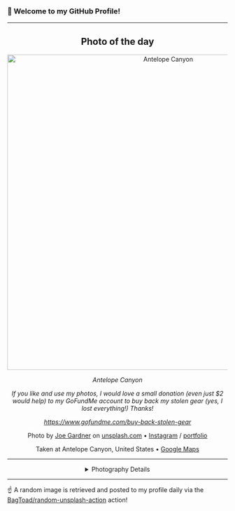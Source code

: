 ### 👋 Welcome to my GitHub Profile!

----
<div align="center">

## Photo of the day
  
  <a href="https://unsplash.com/photos/antelope-canyon-4xv3lqnanYc"><img width="720" src="https://images.unsplash.com/photo-1464800959563-472c0567132f?crop=entropy&cs=tinysrgb&fit=max&fm=jpg&ixid=M3w1OTQ0OTd8MHwxfHJhbmRvbXx8fHx8fHx8fDE3MjA5MzczMTZ8&ixlib=rb-4.0.3&q=80&w=1080" alt="Antelope Canyon"></a>
  
  <em>Antelope Canyon</em>
  
  <em>If you like and use my photos, I would love a small donation (even just $2 would help) to my GoFundMe account to buy back my stolen gear (yes, I lost everything!) Thanks! 

https://www.gofundme.com/buy-back-stolen-gear</em>

  Photo by [Joe Gardner](http://josephgardnerphotography.com) on [unsplash.com](https://unsplash.com/) • [Instagram](https://instagram.com/josephgardnerphotography) / [portfolio](http://josephgardnerphotography.com)
  
  Taken at Antelope Canyon, United States • [Google Maps](https://www.google.com/maps/search/?api=1&query=36.8619103,-111.3743302)
  
  ---
  
<details>
<summary>Photography Details</summary>
  
| Parameter     | Value |
| ------------- | ----- |
| Camera Model  | Canon EOS 6D |
| Exposure Time | 1/60 |
| Aperture      | 4.0 |
| Focal Length  | 17.0 |
| ISO           | 500 |
| Location      | Antelope Canyon, United States (United States) |
| Coordinates   | Latitude 36.8619103, Longitude -111.3743302 |

</details>

</div>

----

☝️ A random image is retrieved and posted to my profile daily via the [BagToad/random-unsplash-action](https://github.com/BagToad/random-unsplash-action) action!
